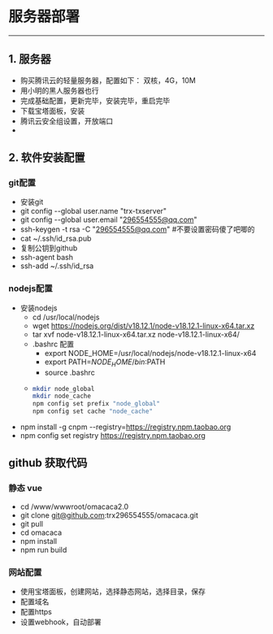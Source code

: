 # 服务器部署

---

## 1. 服务器
- 购买腾讯云的轻量服务器，配置如下： 双核，4G，10M
- 用小明的黑人服务器也行
- 完成基础配置，更新完毕，安装完毕，重启完毕
- 下载宝塔面板，安装
- 腾讯云安全组设置，开放端口
- 
## 2. 软件安装配置
### git配置
- 安装git
- git config --global user.name "trx-txserver"
- git config --global user.email "296554555@qq.com"
- ssh-keygen -t rsa -C "296554555@qq.com" #不要设置密码傻了吧唧的
- cat ~/.ssh/id_rsa.pub
- 复制公钥到github
- ssh-agent bash
- ssh-add ~/.ssh/id_rsa

### nodejs配置
- 安装nodejs
  - cd /usr/local/nodejs
  - wget https://nodejs.org/dist/v18.12.1/node-v18.12.1-linux-x64.tar.xz
  - tar xvf node-v18.12.1-linux-x64.tar.xz node-v18.12.1-linux-x64/
  - .bashrc 配置
    - export NODE_HOME=/usr/local/nodejs/node-v18.12.1-linux-x64
    - export PATH=$NODE_HOME/bin:$PATH
    - source .bashrc
  - ```bash
    mkdir node_global
    mkdir node_cache
    npm config set prefix "node_global"
    npm config set cache "node_cache"
    ```
- npm install -g cnpm --registry=https://registry.npm.taobao.org
- npm config set registry https://registry.npm.taobao.org

## github 获取代码
### 静态 vue
- cd /www/wwwroot/omacaca2.0
- git clone git@github.com:trx296554555/omacaca.git
- git pull
- cd omacaca
- npm install
- npm run build

### 网站配置
- 使用宝塔面板，创建网站，选择静态网站，选择目录，保存
- 配置域名
- 配置https
- 设置webhook，自动部署

